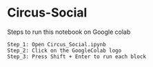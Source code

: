 # Circus-Social
Steps to run this notebook on Google colab

    Step_1: Open Circus_Social.ipynb
    Step_2: Click on the GoogleColab logo
    Step_3: Press Shift + Enter to run each block
